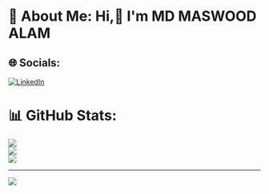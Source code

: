 # 💫 About Me: Hi,👋 I'm MD MASWOOD ALAM



## 🌐 Socials:
[![LinkedIn](https://img.shields.io/badge/LinkedIn-%230077B5.svg?logo=linkedin&logoColor=white)](https://www.linkedin.com/in/md-maswood-alam-aa9016243/)


# 📊 GitHub Stats:
![](https://github-readme-stats.vercel.app/api?username=mswd-s&theme=dark&hide_border=false&include_all_commits=false&count_private=false)<br/>
![](https://github-readme-streak-stats.herokuapp.com/?user=mswd-s&theme=dark&hide_border=false)<br/>
![](https://github-readme-stats.vercel.app/api/top-langs/?username=mswd-s&theme=dark&hide_border=false&include_all_commits=false&count_private=false&layout=compact)

---
[![](https://visitcount.itsvg.in/api?id=mswd-s&icon=0&color=0)](https://visitcount.itsvg.in)
